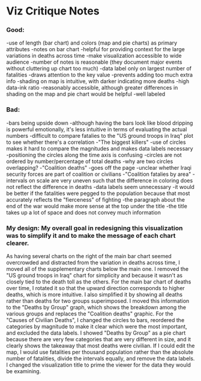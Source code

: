 # Viz Critique Notes

### Good:
-use of length (bar chart) and colors (map and pie charts) as primary attributes
-notes on bar chart
	-helpful for providing context for the large variations in deaths across time
	-make visualization accessible to wide audience
	-number of notes is reasonable (they document major events without cluttering up chart too much)
-data label only on largest number of fatalities
	-draws attention to the key value
	-prevents adding too much extra info
-shading on map is intuitive, with darker indicating more deaths
-high data-ink ratio
-reasonably accessible, although greater differences in shading on the map and pie chart would be helpful
-well labeled

### Bad:
-bars being upside down
	-although having the bars look like blood dripping is powerful emotionally, it's less intuitive in terms of evaluating the actual numbers
	-difficult to compare fatalies to the "US ground troops in Iraq" plot to see whether there's a correlation
-"The biggest killers"
	-use of circles makes it hard to compare the magnitudes and makes data labels necessary
	-positioning the circles along the time axis is confusing
	-circles are not ordered by number/percentage of total deaths
	-why are two circles overlapping?
-"Coalition deaths"
	-goes off the page
	-unclear whether Iraqi security forces are part of coalition or civilians
-"Coalition fatalies by area"
	-intervals on scale are very uneven such that the difference in coloring does not reflect the difference in deaths
	-data labels seem unnecessary
	-it would be better if the fatalities were pegged to the population because that most accurately reflects the "fierceness" of fighting
-the paragraph about the end of the war would make more sense at the top under the title
-the title takes up a lot of space and does not convey much information



### My design: My overall goal in redesigning this visualization was to simplify it and to make the message of each chart clearer.
As having several charts on the right of the main bar chart seemed overcrowded and distracted from the variation in deaths across time, I moved all of the supplementary charts below the main one. I removed the "US ground troops in Iraq" chart for simplicity and because it wasn't as closely tied to the death toll as the others. For the main bar chart of deaths over time, I rotated it so that the upward direction corresponds to higher deaths, which is more intuitive. I also simplified it by showing all deaths rather than deaths for two groups superimposed. I moved this information to the "Deaths by Group" graph, which shows the breakdown among the various groups and replaces the "Coalition deaths" graphic. For the "Causes of Civilian Deaths", I changed the circles to bars, reordered the categories by magnitude to make it clear which were the most important, and excluded the data labels. I showed "Deaths by Group" as a pie chart because there are very few categories that are very different in size, and it clearly shows the takeaway that most deaths were civilian. If I could edit the map, I would use fatalities per thousand population rather than the absolute number of fatalities, divide the intervals equally, and remove the data labels. I changed the visualization title to prime the viewer for the data they would be examining.